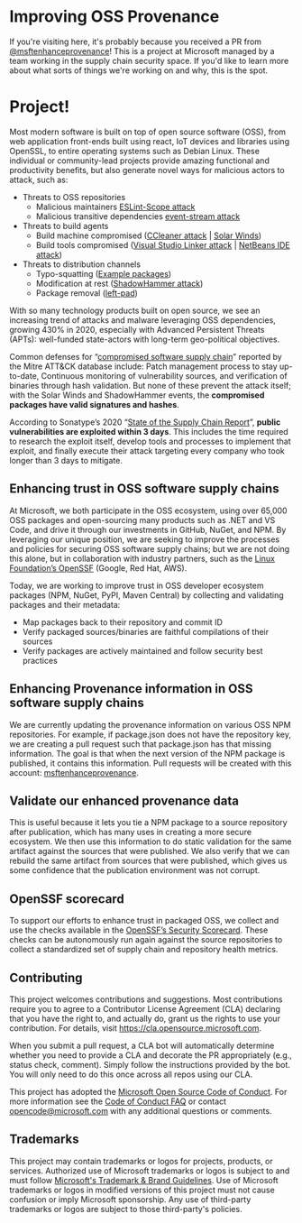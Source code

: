 # Improving OSS Provenance

If you're visiting here, it's probably because you received a PR from [@msftenhanceprovenance](https://github.com/msftenhanceprovenance)! This is a project at Microsoft managed by a team working in the supply chain security space. If you'd like to learn more about what sorts of things we're working on and why, this is the spot.

# Project!

Most modern software is built on top of open source software (OSS), from web application front-ends built using react, IoT devices and libraries using OpenSSL, to entire operating systems such as Debian Linux.  These individual or community-lead projects provide amazing functional and productivity benefits, but also generate novel ways for malicious actors to attack, such as:
* Threats to OSS repositories
    * Malicious maintainers [ESLint-Scope attack](https://eslint.org/blog/2018/07/postmortem-for-malicious-package-publishes)
    *   Malicious transitive dependencies [event-stream attack](https://blog.npmjs.org/post/180565383195/details-about-the-event-stream-incident)
*	Threats to build agents
    *	Build machine compromised ([CCleaner attack](https://www.wired.com/story/inside-the-unnerving-supply-chain-attack-that-corrupted-ccleaner/) | [Solar Winds](https://www.solarwinds.com/securityadvisory))
    *   Build tools compromised ([Visual Studio Linker attack](https://medium.com/faun/zombie-infestation-software-developer-tools-the-ms-visual-studio-attack-7fc8cd257eb9) | [NetBeans IDE attack](https://securitylab.github.com/research/octopus-scanner-malware-open-source-supply-chain))
*	Threats to distribution channels
    *	Typo-squatting ([Example packages](https://latesthackingnews.com/2020/10/11/malicious-npm-packages-published-users-data-on-github-page/))
    *	Modification at rest ([ShadowHammer attack](https://securelist.com/operation-shadowhammer-a-high-profile-supply-chain-attack/90380/1))
    *	Package removal ([left-pad](https://www.theregister.com/2016/03/23/npm_left_pad_chaos/))

With so many technology products built on open source, we see an increasing trend of attacks and malware leveraging OSS dependencies, growing 430% in 2020, especially with Advanced Persistent Threats (APTs): well-funded state-actors with long-term geo-political objectives.

Common defenses for “[compromised software supply chain](https://attack.mitre.org/techniques/T1195/002/)” reported by the Mitre ATT&CK database include: Patch management process to stay up-to-date, Continuous monitoring of vulnerability sources, and verification of binaries through hash validation.  But none of these prevent the attack itself; with the Solar Winds and ShadowHammer events, the **compromised packages have valid signatures and hashes**.

According to Sonatype’s 2020 “[State of the Supply Chain Report](https://www.sonatype.com/resources/white-paper-state-of-the-software-supply-chain-2020)”, **public vulnerabilities are exploited within 3 days**.  This includes the time required to research the exploit itself, develop tools and processes to implement that exploit, and finally execute their attack targeting every company who took longer than 3 days to mitigate.  

## Enhancing trust in OSS software supply chains
At Microsoft, we both participate in the OSS ecosystem, using over 65,000 OSS packages and open-sourcing many products such as .NET and VS Code, and drive it through our investments in GitHub, NuGet, and NPM.   By leveraging our unique position, we are seeking to improve the processes and policies for securing OSS software supply chains; but we are not doing this alone, but in collaboration with industry partners, such as the [Linux Foundation’s OpenSSF](https://openssf.org/) (Google, Red Hat, AWS).

Today, we are working to improve trust in OSS developer ecosystem packages (NPM, NuGet, PyPI, Maven Central) by collecting and validating packages and their metadata:
*	Map packages back to their repository and commit ID
*	Verify packaged sources/binaries are faithful compilations of their sources
*	Verify packages are actively maintained and follow security best practices

## Enhancing Provenance information in OSS software supply chains
We are currently updating the provenance information on various OSS NPM repositories. For example, if package.json does not have the repository key, we are creating a pull request such that package.json has that missing information. The goal is that when the next version of the NPM package is published, it contains this information. Pull requests will be created with this account: [msftenhanceprovenance](https://github.com/msftenhanceprovenance).

## Validate our enhanced provenance data
This is useful because it lets you tie a NPM package to a source repository after publication, which has many uses in creating a more secure ecosystem. We then use this information to do static validation for the same artifact against the sources that were published. We also verify that we can rebuild the same artifact from sources that were published, which gives us some confidence that the publication environment was not corrupt.

## OpenSSF scorecard
To support our efforts to enhance trust in packaged OSS, we collect and use the checks available in the [OpenSSF’s Security Scorecard](https://security.googleblog.com/2021/06/introducing-slsa-end-to-end-framework.html).  These checks can be autonomously run again against the source repositories to collect a standardized set of supply chain and repository health metrics.

## Contributing

This project welcomes contributions and suggestions.  Most contributions require you to agree to a
Contributor License Agreement (CLA) declaring that you have the right to, and actually do, grant us
the rights to use your contribution. For details, visit https://cla.opensource.microsoft.com.

When you submit a pull request, a CLA bot will automatically determine whether you need to provide
a CLA and decorate the PR appropriately (e.g., status check, comment). Simply follow the instructions
provided by the bot. You will only need to do this once across all repos using our CLA.

This project has adopted the [Microsoft Open Source Code of Conduct](https://opensource.microsoft.com/codeofconduct/).
For more information see the [Code of Conduct FAQ](https://opensource.microsoft.com/codeofconduct/faq/) or
contact [opencode@microsoft.com](mailto:opencode@microsoft.com) with any additional questions or comments.

## Trademarks

This project may contain trademarks or logos for projects, products, or services. Authorized use of Microsoft 
trademarks or logos is subject to and must follow 
[Microsoft's Trademark & Brand Guidelines](https://www.microsoft.com/en-us/legal/intellectualproperty/trademarks/usage/general).
Use of Microsoft trademarks or logos in modified versions of this project must not cause confusion or imply Microsoft sponsorship.
Any use of third-party trademarks or logos are subject to those third-party's policies.
